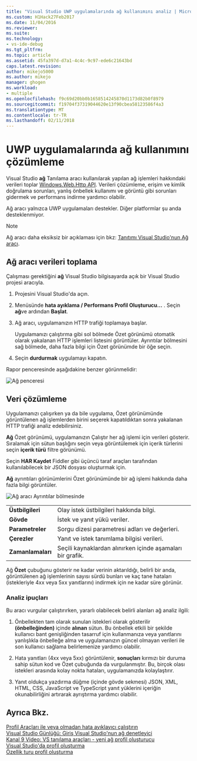 ```yaml
---
title: "Visual Studio UWP uygulamalarında ağ kullanımını analiz | Microsoft Docs"
ms.custom: H1Hack27Feb2017
ms.date: 11/04/2016
ms.reviewer: 
ms.suite: 
ms.technology:
- vs-ide-debug
ms.tgt_pltfrm: 
ms.topic: article
ms.assetid: 45fa397d-d7a1-4c4c-9c97-ede6c21643bd
caps.latest.revision: 
author: mikejo5000
ms.author: mikejo
manager: ghogen
ms.workload:
- multiple
ms.openlocfilehash: f9c69d20bb0b1658514245870d1173d82b0f8979
ms.sourcegitcommit: f19704f37319044620e13f90cbea58123586f4a3
ms.translationtype: MT
ms.contentlocale: tr-TR
ms.lasthandoff: 02/11/2018
---
```

# <a name="analyze-network-usage-in-uwp-apps"></a>UWP uygulamalarında ağ kullanımını çözümleme
Visual Studio **ağ** Tanılama aracı kullanılarak yapılan ağ işlemleri hakkındaki verileri toplar [Windows.Web.Http API](/uwp/api/windows.web.http). Verileri çözümleme, erişim ve kimlik doğrulama sorunları, yanlış önbellek kullanımı ve görüntü gibi sorunları gidermek ve performans indirme yardımcı olabilir.  
  
 Ağ aracı yalnızca UWP uygulamaları destekler. Diğer platformlar şu anda desteklenmiyor.  
  
> [!NOTE]
>  Ağ aracı daha eksiksiz bir açıklaması için bkz: [Tanıtımı Visual Studio'nun Ağ aracı](http://blogs.msdn.com/b/visualstudio/archive/2015/05/04/introducing-visual-studios-network-tool.aspx).  
  
## <a name="collecting-network-tool-data"></a>Ağ aracı verileri toplama  
 Çalışması gerektiğini **ağ** Visual Studio bilgisayarda açık bir Visual Studio projesi aracıyla.  
  
1.  Projesini Visual Studio'da açın.  
  
2.  Menüsünde **hata ayıklama / Performans Profil Oluşturucu...** . Seçin **ağ**ve ardından **Başlat**.  
  
3.  Ağ aracı, uygulamanızın HTTP trafiği toplamaya başlar.  
  
     Uygulamanızı çalıştırma gibi sol bölmede Özet görünümü otomatik olarak yakalanan HTTP işlemleri listesini görüntüler. Ayrıntılar bölmesini sağ bölmede, daha fazla bilgi için Özet görünümde bir öğe seçin.  
  
4.  Seçin **durdurmak** uygulamayı kapatın.  
  
 Rapor penceresinde aşağıdakine benzer görünmelidir:  
  
 ![Ağ penceresi](../profiling/media/network_fullwindow.png "NETWORK_FullWindow")  
  
## <a name="analyzing-data"></a>Veri çözümleme  
 Uygulamanızı çalışırken ya da bile uygulama, Özet görünümünde görüntülenen ağ işlemlerden birini seçerek kapatıldıktan sonra yakalanan HTTP trafiği analiz edebilirsiniz.  
  
 **Ağ** Özet görünümü, uygulamanızın Çalıştır her ağ işlemi için verileri gösterir. Sıralamak için sütun başlığını seçin veya görüntülemek için içerik türlerini seçin **içerik türü** filtre görünümü.  
  
 Seçin **HAR Kaydet** Fiddler gibi üçüncü taraf araçları tarafından kullanılabilecek bir JSON dosyası oluşturmak için.  
  
 **Ağ** ayrıntıları görünümlerini Özet görünümünde bir ağ işlemi hakkında daha fazla bilgi görüntüler.  
  
 ![Ağ aracı Ayrıntılar bölmesinde](../profiling/media/network_detailsviewpane.png "NETWORK_DetailsViewPane")  
  
|||  
|-|-|  
|**Üstbilgileri**|Olay istek üstbilgileri hakkında bilgi.|  
|**Gövde**|İstek ve yanıt yükü veriler.|  
|**Parametreler**|Sorgu dizesi parametresi adları ve değerleri.|  
|**Çerezler**|Yanıt ve istek tanımlama bilgisi verileri.|  
|**Zamanlamaları**|Seçili kaynaklardan alınırken içinde aşamaları bir grafik.|  
  
 Ağ **Özet** çubuğunu gösterir ne kadar verinin aktarıldığı, belirli bir anda, görüntülenen ağ işlemlerinin sayısı sürdü bunları ve kaç tane hataları (istekleriyle 4xx veya 5xx yanıtlarını) indirmek için ne kadar süre görünür.  
  
### <a name="analysis-tips"></a>Analiz ipuçları  
 Bu aracı vurgular çalıştırırken, yararlı olabilecek belirli alanları ağ analiz ilgili:  
  
1.  Önbellekten tam olarak sunulan istekleri olarak gösterilir **(önbelleğinden)** içinde **alınan** sütun. Bu önbellek etkili bir şekilde kullanıcı bant genişliğinden tasarruf için kullanmanıza veya yanıtlarını yanlışlıkla önbelleğe alma ve uygulamanızın güncel olmayan verileri ile son kullanıcı sağlama belirlemenize yardımcı olabilir.  
  
2.  Hata yanıtları (4xx veya 5xx) görüntülenir, **sonuçları** kırmızı bir duruma sahip sütun kod ve Özet çubuğunda da vurgulanmıştır. Bu, birçok olası istekleri arasında kolay nokta hataları, uygulamanızda kolaylaştırır.  
  
3.  Yanıt oldukça yazdırma düğme (içinde gövde sekmesi) JSON, XML, HTML, CSS, JavaScript ve TypeScript yanıt yüklerini içeriğin okunabilirliğini artırarak ayrıştırma yardımcı olabilir.  
  
## <a name="see-also"></a>Ayrıca Bkz.  
 [Profil Araçları ile veya olmadan hata ayıklayıcı çalıştırın](../profiling/running-profiling-tools-with-or-without-the-debugger.md)  
 [Visual Studio Günlüğü: Giriş Visual Studio'nun ağ denetleyici](http://go.microsoft.com/fwlink/?LinkId=535022)   
 [Kanal 9 Video: VS tanılama araçları - yeni ağ profil oluşturucu](http://channel9.msdn.com/Series/ConnectOn-Demand/206)  
 [Visual Studio'da profil oluşturma](../profiling/index.md)  
 [Özellik turu profil oluşturma](../profiling/profiling-feature-tour.md)
